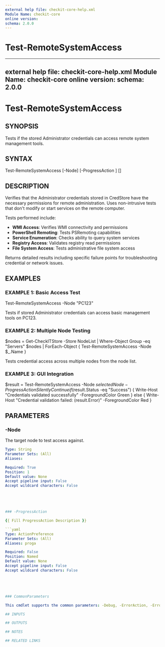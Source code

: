 ```yaml
---
external help file: checkit-core-help.xml
Module Name: checkit-core
online version:
schema: 2.0.0
---
```

# Test-RemoteSystemAccess

---
external help file: checkit-core-help.xml
Module Name: checkit-core
online version:
schema: 2.0.0
---

# Test-RemoteSystemAccess

## SYNOPSIS

Tests if the stored Administrator credentials can access remote system management tools.

## SYNTAX





Test-RemoteSystemAccess [-Node] <String> [-ProgressAction <ActionPreference>] [<CommonParameters>]





## DESCRIPTION

Verifies that the Administrator credentials stored in CredStore have the necessary permissions for remote administration.
Uses non-intrusive tests that don't modify or start services on the remote computer.

Tests performed include:

- **WMI Access**: Verifies WMI connectivity and permissions
- **PowerShell Remoting**: Tests PSRemoting capabilities
- **Service Enumeration**: Checks ability to query system services
- **Registry Access**: Validates registry read permissions
- **File System Access**: Tests administrative file system access

Returns detailed results including specific failure points for troubleshooting credential or network issues.

## EXAMPLES

### EXAMPLE 1: Basic Access Test





Test-RemoteSystemAccess -Node "PC123"





Tests if stored Administrator credentials can access basic management tools on PC123.

### EXAMPLE 2: Multiple Node Testing





$nodes = Get-CheckITStore -Store NodeList | Where-Object Group -eq "Servers"
$nodes | ForEach-Object { Test-RemoteSystemAccess -Node $_.Name }





Tests credential access across multiple nodes from the node list.

### EXAMPLE 3: GUI Integration





$result = Test-RemoteSystemAccess -Node $selectedNode -ProgressAction SilentlyContinue
if ($result.Status -eq "Success") {
    Write-Host "Credentials validated successfully" -ForegroundColor Green
} else {
    Write-Host "Credential validation failed: $($result.Error)" -ForegroundColor Red
}





## PARAMETERS

### -Node

The target node to test access against.

```yaml
Type: String
Parameter Sets: (All)
Aliases:

Required: True
Position: 1
Default value: None
Accept pipeline input: False
Accept wildcard characters: False





### -ProgressAction

{{ Fill ProgressAction Description }}

```yaml
Type: ActionPreference
Parameter Sets: (All)
Aliases: proga

Required: False
Position: Named
Default value: None
Accept pipeline input: False
Accept wildcard characters: False





### CommonParameters

This cmdlet supports the common parameters: -Debug, -ErrorAction, -ErrorVariable, -InformationAction, -InformationVariable, -OutVariable, -OutBuffer, -PipelineVariable, -Verbose, -WarningAction, and -WarningVariable. For more information, see [about_CommonParameters](http://go.microsoft.com/fwlink/?LinkID=113216).

## INPUTS

## OUTPUTS

## NOTES

## RELATED LINKS



